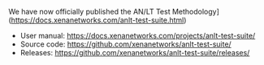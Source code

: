 We have now officially published the AN/LT Test Methodology](https://docs.xenanetworks.com/anlt-test-suite.html)

* User manual: https://docs.xenanetworks.com/projects/anlt-test-suite/
* Source code: https://github.com/xenanetworks/anlt-test-suite/
* Releases: https://github.com/xenanetworks/anlt-test-suite/releases/
